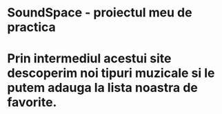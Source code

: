 # SoundSpace - proiectul meu de practica
# Prin intermediul acestui site descoperim noi tipuri muzicale si le putem adauga la lista noastra de favorite.
